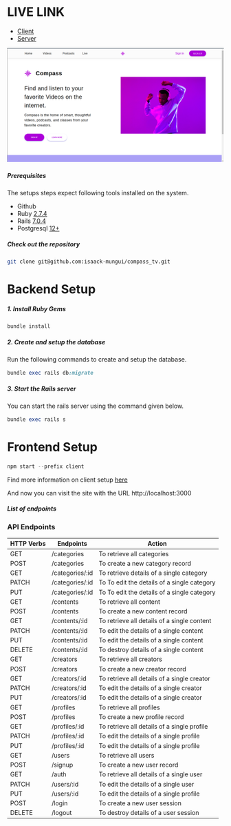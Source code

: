 LIVE LINK
===============================================================
- [Client](https://compasstv.vercel.app/)
- [Server](https://compasstv-production.up.railway.app/)

![](./client/public/compasstv.png)

##### Prerequisites

The setups steps expect following tools installed on the system.

- Github
- Ruby [2.7.4](https://github.com/ruby/www.ruby-lang.org)
- Rails [7.0.4](https://github.com/rails/rails/tree/7-0-stable)
- Postgresql [12+](https://www.digitalocean.com/community/tutorials/how-to-use-postgresql-with-your-ruby-on-rails-application-on-ubuntu-20-04)

##### Check out the repository

```bash
git clone git@github.com:isaack-mungui/compass_tv.git
```

Backend Setup
===============================================================
##### 1. Install Ruby Gems

```ruby
bundle install
```

##### 2. Create and setup the database

Run the following commands to create and setup the database.

```ruby
bundle exec rails db:migrate
```

##### 3. Start the Rails server

You can start the rails server using the command given below.

```ruby
bundle exec rails s
```

Frontend Setup
================================================================
```javascript
npm start --prefix client
```
Find more information on client setup [here](./client)

And now you can visit the site with the URL http://localhost:3000

##### List of endpoints

### API Endpoints
| HTTP Verbs | Endpoints | Action |
| --- | --- | --- |
| GET | /categories | To retrieve all categories |
| POST | /categories | To create a new category record |
| GET | /categories/:id | To retrieve details of a single category |
| PATCH | /categories/:id | To To edit the details of a single category |
| PUT | /categories/:id | To To edit the details of a single category |
| GET | /contents | To retrieve all content |
| POST | /contents | To create a new content record |
| GET | /contents/:id | To retrieve all details of a single content |
| PATCH | /contents/:id | To edit the details of a single content |
| PUT | /contents/:id | To edit the details of a single content |
| DELETE | /contents/:id | To destroy details of a single content |
| GET | /creators | To retrieve all creators |
| POST | /creators | To create a new creator record |
| GET | /creators/:id | To retrieve all details of a single creator |
| PATCH | /creators/:id | To edit the details of a single creator |
| PUT | /creators/:id | To edit the details of a single creator |
| GET | /profiles | To retrieve all profiles |
| POST | /profiles | To create a new profile record |
| GET | /profiles/:id | To retrieve all details of a single profile |
| PATCH | /profiles/:id | To edit the details of a single profile |
| PUT | /profiles/:id | To edit the details of a single profile |
| GET | /users | To retrieve all users |
| POST | /signup | To create a new user record |
| GET | /auth | To retrieve all details of a single user |
| PATCH | /users/:id | To edit the details of a single user |
| PUT | /users/:id | To edit the details of a single profile |
| POST | /login | To create a new user session |
| DELETE | /logout | To destroy details of a user session |
